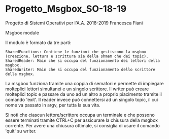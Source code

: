 # Progetto_Msgbox_SO-18-19
Progetto di Sistemi Operativi per l'A.A. 2018-2019
Francesca Fiani

Msgbox module

Il modulo è formato da tre parti:

    SharedFunctions: Contiene le funzioni che gestiscono la msgbox (creazione, lettura e scrittura sia della shmem che dei topic).
    SharedReader: Main che si occupa del funzionamento dei lettori della msgbox.
    SharedWriter: Main che si occupa del funzionamento dello scrittore della msgbox.

La msgbox funziona tramite una coppia di semafori e permette di impiegare molteplici lettori simultanei e un singolo scrittore.
Il writer può creare molteplici topic e passare da uno ad un altro a proprio piacimento tramite il comando 'exit'.
Il reader invece può connettersi ad un singolo topic, il cui nome va passato in argv, per tutta la sua vita.

Si noti che ciascun lettore/scrittore occupa un terminale e che possono essere terminati tramite CTRL+C per assicurare la chiusura della msgbox corrente. Per avere una chiusura ottimale, si consiglia di usare il comando 'quit' su writer.
